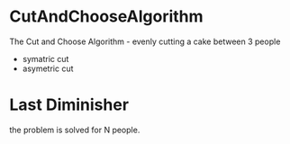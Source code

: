 # CutAndChooseAlgorithm
The Cut and Choose Algorithm - evenly cutting a cake between 3 people
- symatric cut
- asymetric cut

# Last Diminisher
the problem is solved for N people.
